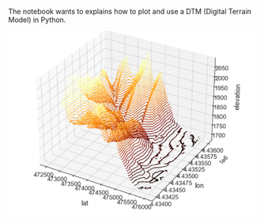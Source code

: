 The notebook wants to explains how to plot and use a DTM (Digital Terrain Model) in Python.

![Example DTM](https://github.com/SimoneDeGasperis/Satellite_Image_processing/blob/master/digital_terrain_model/DTM.PNG)
